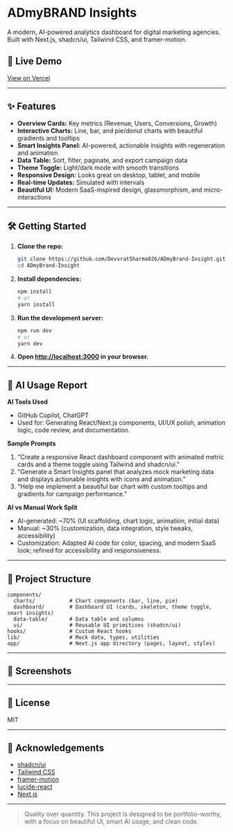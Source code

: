 # ADmyBRAND Insights

A modern, AI-powered analytics dashboard for digital marketing agencies. Built with Next.js, shadcn/ui, Tailwind CSS, and framer-motion.

## 🚀 Live Demo
[View on Vercel](https://your-vercel-app-url.vercel.app/) <!-- Replace with your actual deployed URL -->

---

## ✨ Features
- **Overview Cards:** Key metrics (Revenue, Users, Conversions, Growth)
- **Interactive Charts:** Line, bar, and pie/donut charts with beautiful gradients and tooltips
- **Smart Insights Panel:** AI-powered, actionable insights with regeneration and animation
- **Data Table:** Sort, filter, paginate, and export campaign data
- **Theme Toggle:** Light/dark mode with smooth transitions
- **Responsive Design:** Looks great on desktop, tablet, and mobile
- **Real-time Updates:** Simulated with intervals
- **Beautiful UI:** Modern SaaS-inspired design, glassmorphism, and micro-interactions

---

## 🛠️ Getting Started

1. **Clone the repo:**
   ```sh
   git clone https://github.com/DevvratSharma026/ADmyBrand-Insight.git
   cd ADmyBrand-Insight
   ```
2. **Install dependencies:**
   ```sh
   npm install
   # or
   yarn install
   ```
3. **Run the development server:**
   ```sh
   npm run dev
   # or
   yarn dev
   ```
4. **Open [http://localhost:3000](http://localhost:3000) in your browser.**

---

## 🤖 AI Usage Report

**AI Tools Used**
- GitHub Copilot, ChatGPT
- Used for: Generating React/Next.js components, UI/UX polish, animation logic, code review, and documentation.

**Sample Prompts**
1. "Create a responsive React dashboard component with animated metric cards and a theme toggle using Tailwind and shadcn/ui."
2. "Generate a Smart Insights panel that analyzes mock marketing data and displays actionable insights with icons and animation."
3. "Help me implement a beautiful bar chart with custom tooltips and gradients for campaign performance."

**AI vs Manual Work Split**
- AI-generated: ~70% (UI scaffolding, chart logic, animation, initial data)
- Manual: ~30% (customization, data integration, style tweaks, accessibility)
- Customization: Adapted AI code for color, spacing, and modern SaaS look; refined for accessibility and responsiveness.

---

## 📁 Project Structure
```
components/
  charts/           # Chart components (bar, line, pie)
  dashboard/        # Dashboard UI (cards, skeleton, theme toggle, smart insights)
  data-table/       # Data table and columns
  ui/               # Reusable UI primitives (shadcn/ui)
hooks/              # Custom React hooks
lib/                # Mock data, types, utilities
app/                # Next.js app directory (pages, layout, styles)
```

---

## 📸 Screenshots
<!-- Add screenshots or GIFs here -->

---

## 📄 License
MIT

---

## 🙏 Acknowledgements
- [shadcn/ui](https://ui.shadcn.com/)
- [Tailwind CSS](https://tailwindcss.com/)
- [framer-motion](https://www.framer.com/motion/)
- [lucide-react](https://lucide.dev/)
- [Next.js](https://nextjs.org/)

---

> Quality over quantity. This project is designed to be portfolio-worthy, with a focus on beautiful UI, smart AI usage, and clean code.
